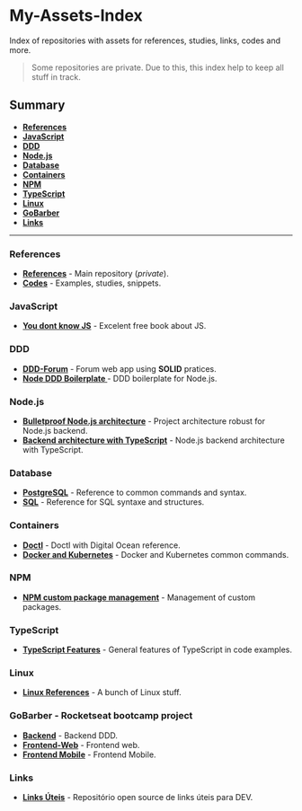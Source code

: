 # My-Assets-Index
Index of repositories with assets for references, studies, links, codes and more.
> Some repositories are private. Due to this, this index help to keep all stuff in track.

## Summary
- **[References](#references)**
- **[JavaScript](#javascript)**
- **[DDD](#ddd)**
- **[Node.js](#nodejs)**
- **[Database](#database)**
- **[Containers](#containers)**
- **[NPM](#npm)**
- **[TypeScript](#typescript)**
- **[Linux](#linux)**
- **[GoBarber](#gobarber)**
- **[Links](#links)**

---

### References
- **[References][1]** - Main repository (_private_).
- **[Codes][2]** - Examples, studies, snippets.

### JavaScript
- **[You dont know JS][15]** - Excelent free book about JS.

### DDD
- **[DDD-Forum][3]** - Forum web app using **SOLID** pratices.
- **[Node DDD Boilerplate ][17]** - DDD boilerplate for Node.js.

### Node.js
- **[Bulletproof Node.js architecture][4]** - Project architecture robust for Node.js backend.
- **[Backend architecture with TypeScript][5]** - Node.js backend architecture with TypeScript.

### Database
- **[PostgreSQL][6]** - Reference to common commands and syntax.
- **[SQL][7]** - Reference for SQL syntaxe and structures.

### Containers
- **[Doctl][8]** - Doctl with Digital Ocean reference.
- **[Docker and Kubernetes][9]** - Docker and Kubernetes common commands.

### NPM
- **[NPM custom package management][10]** - Management of custom packages.

### TypeScript
- **[TypeScript Features][11]** - General features of TypeScript in code examples.

### Linux
- **[Linux References][18]** - A bunch of Linux stuff.

### GoBarber - Rocketseat bootcamp project
- **[Backend][12]** - Backend DDD.
- **[Frontend-Web][13]** - Frontend web.
- **[Frontend Mobile][14]** - Frontend Mobile.

### Links
- **[Links Úteis][16]** - Repositório open source de links úteis para DEV.

[1]:https://github.com/SirMcClay/References
[2]:https://github.com/SirMcClay/Codelib
[3]:https://github.com/SirMcClay/ddd-forum
[4]:https://github.com/SirMcClay/bulletproof-nodejs
[5]:https://github.com/SirMcClay/nodejs-backend-architecture-typescript
[6]:https://github.com/SirMcClay/PostgreSQL
[7]:https://github.com/SirMcClay/SQL
[8]:https://github.com/SirMcClay/Doctl-Digital-Ocean
[9]:https://github.com/SirMcClay/Docker-K8s
[10]:https://github.com/SirMcClay/NPM-Packages
[11]:https://github.com/SirMcClay/Typescript-Features
[12]:https://github.com/SirMcClay/GoBarber-back-end-DDD
[13]:https://github.com/SirMcClay/GoBarber-Web
[14]:https://github.com/SirMcClay/GoBarber-App
[15]:https://github.com/SirMcClay/You-Dont-Know-JS
[16]:https://github.com/SirMcClay/Links-uteis
[17]:https://github.com/SirMcClay/node-ddd-boilerplate
[18]:https://github.com/SirMcClay/Linux-References
